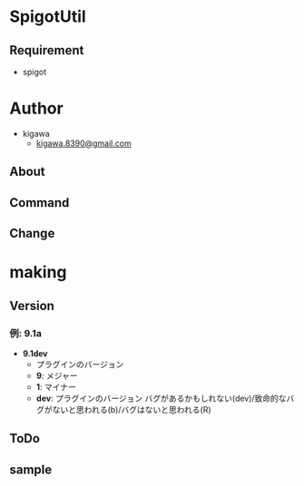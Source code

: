 # SpigotUtil


## Requirement

* spigot

# Author

* kigawa
    * kigawa.8390@gmail.com

## About


## Command


## Change



# making

## Version

### 例: 9.1a
* **9.1dev**
  * プラグインのバージョン
  * **9**: メジャー
  * **1**: マイナー
  * **dev**: プラグインのバージョン バグがあるかもしれない(dev)/致命的なバグがないと思われる(b)/バグはないと思われる(R)

## ToDo


## sample

